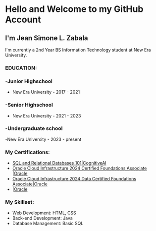 # Hello and Welcome to my GitHub Account

## I'm Jean Simone L. Zabala
I'm currently a 2nd Year BS Information Technology student at New Era University.

### EDUCATION:
### -Junior Highschool
- New Era University - 2017 - 2021

### -Senior Highschool
- New Era University - 2021 - 2023

### -Undergraduate school
-New Era University - 2023 - present

### My Certifications:
- [SQL and Relational Databases 101|CognitiveAI](https://courses.cognitiveclass.ai/certificates/239c0420e09742f0b7faca2d91384da3)
- [Oracle Cloud Infrastructure 2024 Certified Foundations Associate
|Oracle](https://brm-certview.oracle.com/ords/certview/ecertificate?ssn=OC5434382&trackId=OCI2024FNDCFA&key=f1b94e20f8afa4db476cf8657626d156ecbee387)
- [Oracle Cloud Infrastructure 2024 Data Certified Foundations Associate|Oracle](https://brm-certview.oracle.com/ords/certview/ecertificate?ssn=OC5434382&trackId=OCI2024DCFA&key=26f72cc3574db022d75dbff973d23a8e0e092096)
- [|Oracle]()

### My Skillset:
- Web Development: HTML, CSS
- Back-end Development: Java
- Database Management: Basic SQL

